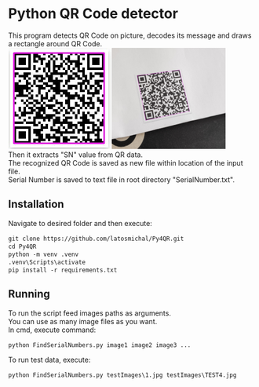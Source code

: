 # Python QR Code detector
This program detects QR Code on picture, decodes its message and draws a rectangle around QR Code.   
![DetectedQR](testImages/1detectedQR.jpg)<img src="testImages/TEST4detectedQR.jpg" height="206px">  
Then it extracts "SN" value from QR data.  
The recognized QR Code is saved as new file within location of the input file.  
Serial Number is saved to text file in root directory "SerialNumber.txt".
## Installation
Navigate to desired folder and then execute:
```
git clone https://github.com/latosmichal/Py4QR.git
cd Py4QR
python -m venv .venv
.venv\Scripts\activate
pip install -r requirements.txt
```
## Running
To run the script feed images paths as arguments.  
You can use as many image files as you want.  
In cmd, execute command:
```
python FindSerialNumbers.py image1 image2 image3 ...
```
To run test data, execute:
```
python FindSerialNumbers.py testImages\1.jpg testImages\TEST4.jpg
```
